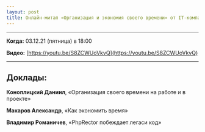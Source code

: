 ```yaml
---
layout: post
title: Онлайн-митап «Организация и экономия своего времени» от IT-компании ЭФКО Цифровые Решения (03.12.21)
---
```


---

**Когда:** 03.12.21 (пятница) в 18:00

**Видео:** [https://youtu.be/S8ZCWUoVkvQ](https://youtu.be/S8ZCWUoVkvQ)

---

## Доклады:

**Коноплицкий Даниил**, «Организация своего времени на работе и в проекте»

**Макаров Александр**, «Как экономить время»

**Владимир Романичев**, «PhpRector побеждает легаси код»
